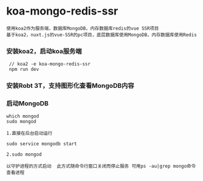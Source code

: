 # koa-mongo-redis-ssr
```
使用koa2作为服务端，数据库MongoDB，内存数据库redis的vue SSR项目
基于koa2，nuxt.js的vue-SSR的pc项目，底层数据库使用MongoDB，内存数据库使用Redis
```
### 安装koa2，启动koa服务端
```
 // koa2 -e koa-mongo-redis-ssr
 npm run dev
```
### 安装Robt 3T，支持图形化查看MongoDB内容
### 启动MongoDB
```
which mongod
sudo mongod
```
```
1.直接在后台启动运行

sudo service mongodb start

2.sudo mongod

以守护进程的方式启动  此方式随命令行窗口关闭而停止服务 可用ps -au|grep mongo命令查看进程
```
